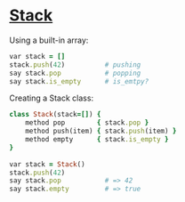 [1]: http://rosettacode.org/wiki/Stack

# [Stack][1]

Using a built-in array:

```ruby
var stack = []
stack.push(42)          # pushing
say stack.pop           # popping
say stack.is_empty      # is_emtpy?
```


Creating a Stack class:

```ruby
class Stack(stack=[]) {
    method pop        { stack.pop }
    method push(item) { stack.push(item) }
    method empty      { stack.is_empty }
}
 
var stack = Stack()
stack.push(42)
say stack.pop           # => 42
say stack.empty         # => true
```
